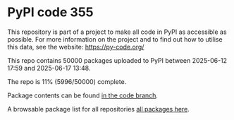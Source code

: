 # PyPI code 355

This repository is part of a project to make all code in PyPI as accessible as possible. For more information 
on the project and to find out how to utilise this data, see the website: https://py-code.org/

This repo contains 50000 packages uploaded to PyPI between 
2025-06-12 17:59 and 2025-06-17 13:48.

The repo is 11% (5996/50000) complete.

Package contents can be found [in the code branch](https://github.com/pypi-data/pypi-mirror-355/tree/code/packages).

A browsable package list for all repositories [all packages here](https://py-code.org/repositories/pypi-mirror-355).


